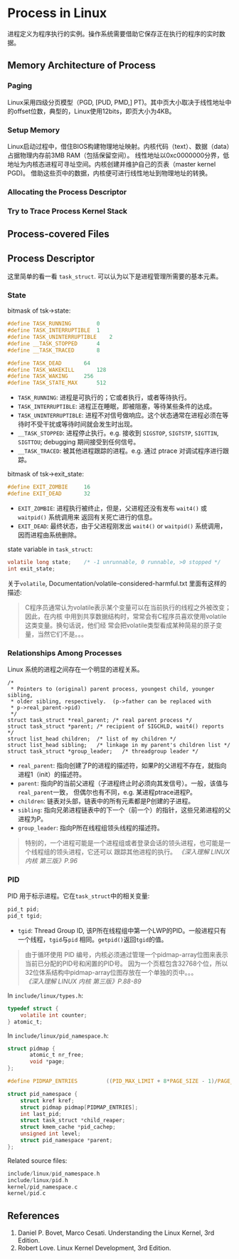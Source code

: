 # Process in Linux
进程定义为程序执行的实例。操作系统需要借助它保存正在执行的程序的实时数据。

## Memory Architecture of Process
### Paging
Linux采用四级分页模型（PGD, [PUD, PMD,] PT)。其中页大小取决于线性地址中的offset位数，典型的，Linux使用12bits，即页大小为4KB。
### Setup Memory
Linux启动过程中，借住BIOS构建物理地址映射。内核代码（text）、数据（data）占据物理内存前3MB RAM（包括保留空间）。
线性地址以0xc0000000分界，低地址为内核态进程可寻址空间。内核创建并维护自己的页表（master kernel PGD)。
借助这些页中的数据，内核便可进行线性地址到物理地址的转换。
### Allocating the Process Descriptor
### Try to Trace Process Kernel Stack

## Process-covered Files

## Process Descriptor
这里简单的看一看 `task_struct`. 可以认为以下是进程管理所需要的基本元素。
### State
bitmask of tsk->state:
```c
#define TASK_RUNNING		0
#define TASK_INTERRUPTIBLE	1
#define TASK_UNINTERRUPTIBLE	2
#define __TASK_STOPPED		4
#define __TASK_TRACED		8

#define TASK_DEAD		64
#define TASK_WAKEKILL		128
#define TASK_WAKING		256
#define TASK_STATE_MAX		512
```
- `TASK_RUNNING`: 进程是可执行的；它或者执行，或者等待执行。
- `TASK_INTERRUPTIBLE`: 进程正在睡眠，即被阻塞，等待某些条件的达成。
- `TASK_UNINTERRUPTIBLE`: 进程不对信号做响应。这个状态通常在进程必须在等待时不受干扰或等待时间就会发生时出现。
- `__TASK_STOPPED`: 进程停止执行。e.g. 接收到 `SIGSTOP`, `SIGTSTP`, `SIGTTIN`, `SIGTTOU`; debugging 期间接受到任何信号。
- `__TASK_TRACED`: 被其他进程跟踪的进程。e.g. 通过 ptrace 对调试程序进行跟踪。

bitmask of tsk->exit_state:
```c
#define EXIT_ZOMBIE		16
#define EXIT_DEAD		32
```
- `EXIT_ZOMBIE`: 进程执行被终止，但是，父进程还没有发布 `wait4()` 或 `waitpid()` 系统调用来
返回有关死亡进行的信息。
- `EXIT_DEAD`: 最终状态，由于父进程刚发出 `wait4()` or `waitpid()` 系统调用，因而进程由系统删除。

state variable in `task_struct`:
```c
volatile long state;	/* -1 unrunnable, 0 runnable, >0 stopped */
int exit_state;
```
关于`volatile`, Documentation/volatile-considered-harmful.txt 里面有这样的描述:
>C程序员通常认为volatile表示某个变量可以在当前执行的线程之外被改变；因此，在内核
>中用到共享数据结构时，常常会有C程序员喜欢使用volatile这类变量。换句话说，他们经
>常会把volatile类型看成某种简易的原子变量，当然它们不是。。。

### Relationships Among Processes
Linux 系统的进程之间存在一个明显的进程关系。
```
/* 
 * Pointers to (original) parent process, youngest child, younger sibling,
 * older sibling, respectively.  (p->father can be replaced with 
 * p->real_parent->pid)
 */
struct task_struct *real_parent; /* real parent process */
struct task_struct *parent; /* recipient of SIGCHLD, wait4() reports */
struct list_head children;	/* list of my children */
struct list_head sibling;	/* linkage in my parent's children list */
struct task_struct *group_leader;	/* threadgroup leader */
```
- `real_parent`: 指向创建了P的进程的描述符，如果P的父进程不存在，就指向进程1（init）的描述符。
- `parent`: 指向P的当前父进程（子进程终止时必须向其发信号）。一般，该值与`real_parent`一致，
但偶尔也有不同，e.g. 某进程ptrace进程P。
- `children`: 链表对头部，链表中的所有元素都是P创建的子进程。
- `sibling`: 指向兄弟进程链表中的下一个（前一个）的指针，这些兄弟进程的父进程为P。
- `group_leader`: 指向P所在线程组领头线程的描述符。

>特别的，一个进程可能是一个进程组或者登录会话的领头进程，也可能是一个线程组的领头进程，它还可以
>跟踪其他进程的执行。		*《深入理解 LINUX 内核 第三版》P.96*

### PID
PID 用于标示进程。它在`task_struct`中的相关变量:
```c
pid_t pid;
pid_t tgid;
```
- `tgid`: Thread Group ID, 该P所在线程组中第一个LWP的PID。一般进程只有一个线程，`tgid`与`pid`
相同。`getpid()`返回`tgid`的值。

>由于循环使用 PID 编号，内核必须通过管理一个pidmap-array位图来表示当前已分配的PID号和闲置的PID号。
>因为一个页框包含32768个位，所以32位体系结构中pidmap-array位图存放在一个单独的页中。。。			
>*《深入理解 LINUX 内核 第三版》P.88-89*

In `include/linux/types.h`:
```c
typedef struct {
	volatile int counter;
} atomic_t;
```

In `include/linux/pid_namespace.h`:
```c
struct pidmap {
       atomic_t nr_free;
       void *page;
};

#define PIDMAP_ENTRIES         ((PID_MAX_LIMIT + 8*PAGE_SIZE - 1)/PAGE_SIZE/8)

struct pid_namespace {
	struct kref kref;
	struct pidmap pidmap[PIDMAP_ENTRIES];
	int last_pid;
	struct task_struct *child_reaper;
	struct kmem_cache *pid_cachep;
	unsigned int level;
	struct pid_namespace *parent;
};
```
Related source files:
```c
include/linux/pid_namespace.h
include/linux/pid.h
kernel/pid_namespace.c
kernel/pid.c
```

## References
1. Daniel P. Bovet, Marco Cesati. Understanding the Linux Kernel, 3rd Edition.
2. Robert Love. Linux Kernel Development, 3rd Edition.